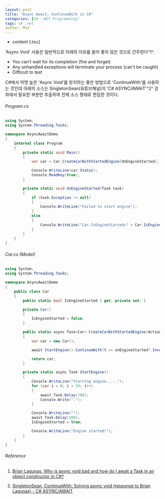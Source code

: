 ```yaml
---
layout: post
title: "Async Await, ContinueWith in C#"
categories: [C#ㆍ.NET Programming]
tags: c# .net
author: MsJ
---
```


* content
{:toc}

'Async Void' 사용은 일반적으로 아래의 이유를 들어 좋지 않은 것으로 간주한다^1^.

* You can’t wait for its completion (fire and forget)
* Any unhandled exceptions will terminate your process (can't be caught)
* Difficult to test

C#에서 악명 높은 'Async Void'를 방지하는 좋은 방법으로 'ContinueWith'를 사용하는 것인데 아래의 소스는 SingletonSean(유튜브채널)의 'C# ASYNC/AWAIT'^2^ 강좌에서 필요한 부분만 추출하여 전체 소스 형태로 편집한 것이다.

###### Program.cs

```cs
using System;
using System.Threading.Tasks;

namespace AsyncAwaitDemo
{
    internal class Program
    {
        private static void Main()
        {
            var car = Car.CreateCarWithStartedEngine(OnEngineStarted);

            Console.WriteLine(car.Status);
            Console.ReadKey(true);
        }

        private static void OnEngineStarted(Task task)
        {
            if (task.Exception != null)
            {
                Console.WriteLine("Failed to start engine");
            }
            else
            {
                Console.WriteLine("Car.IsEngineStarted=" + Car.IsEngineStarted + ", Done.");
            }
        }
    }
}
```





###### Car.cs (Model)

```cs
using System;
using System.Threading.Tasks;

namespace AsyncAwaitDemo
{
    public class Car
    {
        public static bool IsEngineStarted { get; private set; }

        private Car()
        {
            IsEngineStarted = false;
        }

        public static async Task<Car> CreateCarWithStartedEngine(Action<Task> onEngineStarted)
        {
            var car = new Car();

            await StartEngine().ContinueWith(t => onEngineStarted?.Invoke(t));

            return car;
        }

        private static async Task StartEngine()
        {
            Console.WriteLine("Starting engine.....");
            for (var i = 0; i < 20; i++)
            {
                await Task.Delay(100);
                Console.Write(".");
            }

            Console.WriteLine("");
            await Task.Delay(100);
            IsEngineStarted = true;

            Console.WriteLine("Engine started!");
        }
    }
}
```

###### Reference

1. [Brian Lagunas, Why is async void bad and how do I await a Task in an object constructor in C#?](https://www.youtube.com/watch?v=O1Tx-k4Vao0)

2. [SingletonSean, ContinueWith: Solving async void (response to Brian Lagunas) - C# ASYNC/AWAIT](https://www.youtube.com/watch?v=vYXs--S0Xxo)
